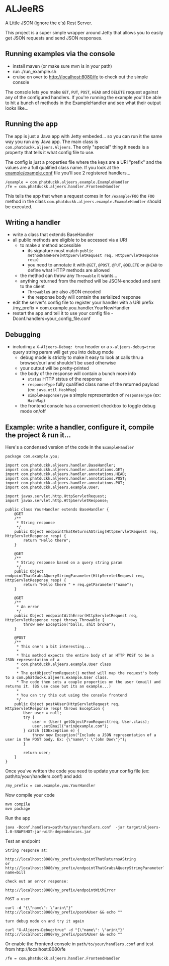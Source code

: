 # ALJeeRS

A Little JSON (ignore the e's) Rest Server.

This project is a super simple wrapper around Jetty that allows you to easily get JSON requests and send JSON responses.


## Running examples via the console

* install maven (or make sure mvn is in your path)
* run ./run_example.sh
* cruise on over to <a href="http://localhost:8080/fe">http://localhost:8080/fe</a> to check out the simple console

The console lets you make `GET`, `PUT`, `POST`, `HEAD` and `DELETE` request against any of the configured handlers. If you're running the example
you'll be able to hit a bunch of methods in the ExampleHandler and see what their output looks like...

## Running the app

The app is just a Java app with Jetty embeded... so you can run it the same way you run any Java app. The main class is `com.phatduckk.aljeers.Aljeers`.
The only "special" thing it needs is a property that tells it what config file to use.

The config is just a properties file where the keys are a URI "prefix" and the values are a full qualified class name.
If you look at the <a href="http://github.com/phatduckk/aljeers/blob/master/example/example.conf">example/example.conf</a> file you'll see 2 registered handlers...

    /example = com.phatduckk.aljeers.example.ExampleHandler
    /fe = com.phatduckk.aljeers.handler.FrontendHandler

This tells the app that when a request comes in for `/example/FOO` the `FOO` method in the class `com.phatduckk.aljeers.example.ExampleHandler` should be executed.

## Writing a handler

* write a class that extends BaseHandler
* all public methods are eligible to be accessed via a URI
    * to make a method accessible
        * its signature must match `public methodNameHere(HttpServletRequest req, HttpServletResponse resp)`
        * you need to annotate it with `@GET`, `@POST`, `@PUT`, `@DELETE` or `@HEAD` to define what HTTP methods are allowed
    * the method can throw any `Throwable` it wants...
    * anything returned from the method will be JSON-encoded and sent to the client
        * `Throwable`s are also JSON encoded
        * the response body will contain the serialized response
* edit the server's config file to register your handler with a URI prefix
        /my_prefix = com.example.you.handler.YourNewHandler
* restart the app and tell it to use your config file
        -Dconf.handlers=your_config_file.conf

## Debugging

* including a `X-Aljeers-Debug: true` header or a `x-aljeers-debug=true` query string param will get you into debug mode
    * debug mode is strictly to make it easy to look at calls thru a browser/curl and shouldn't be used otherwise
    * your output will be pretty-printed
    * the body of the response will contain a bunch more info
        * `status` HTTP ststus of the response
        * `responseType` fully qualified class name of the returned payload (ex: `java.util.HashMap`)
        * `simpleResponseType` a simple representation of `responseType` (ex: `HashMap`)
    * the frontend console has a convenient checkbox to toggle debug mode on/off

## Example: write a handler, configure it, compile the project & run it...

Here's a condensed version of the code in the `ExampleHandler`

    package com.example.you;

    import com.phatduckk.aljeers.handler.BaseHandler;
    import com.phatduckk.aljeers.handler.annotations.GET;
    import com.phatduckk.aljeers.handler.annotations.HEAD;
    import com.phatduckk.aljeers.handler.annotations.POST;
    import com.phatduckk.aljeers.handler.annotations.PUT;
    import com.phatduckk.aljeers.example.User;

    import javax.servlet.http.HttpServletRequest;
    import javax.servlet.http.HttpServletResponse;

    public class YourHandler extends BaseHandler {
        @GET
        /**
         * String response
         */
        public Object endpointThatReturnsAString(HttpServletRequest req, HttpServletResponse resp) {
            return "Hello there";
        }

        @GET
        /**
         * String response based on a query string param
         */
        public Object endpointThatGrabsAQueryStringParameter(HttpServletRequest req, HttpServletResponse resp) {
            return "Hello there " + req.getParameter("name");
        }

        @GET
        /**
         * An error
         */
        public Object endpointWithError(HttpServletRequest req, HttpServletResponse resp) throws Throwable {
            throw new Exception("balls, shit broke");
        }

        @POST
        /**
         * This one's a bit interesting...
         *
         * This method expects the entire body of an HTTP POST to be a JSON representation of a
         * com.phatduckk.aljeers.example.User class
         *
         * The getObjectFromRequest() method will map the request's body to a com.phatduckk.aljeers.example.User class.
         * The code then sets a couple properties on the user (email) and returns it. (BS use case but its an example...)
         *
         * You can try this out using the console frontend
         */
        public Object postAUser(HttpServletRequest req, HttpServletResponse resp) throws Exception {
            User user = null;
            try {
                user = (User) getObjectFromRequest(req, User.class);
                user.setEmail("arin@example.com");
            } catch (IOException e) {
                throw new Exception("Include a JSON representation of a user in the POST body. Ex: {\"name\": \"John Doe\"}");
            }

            return user;
        }
    }

Once you've written the code you need to update your config file (ex: path/to/your/handlers.conf) and add:

    /my_prefix = com.example.you.YourHandler

Now compile your code

    mvn compile
    mvn package

Run the app

    java -Dconf.handlers=path/to/your/handlers.conf  -jar target/aljeers-1.0-SNAPSHOT-jar-with-dependencies.jar

Test an endpoint

    String response at:

    http://localhost:8080/my_prefix/endpointThatReturnsAString
    or
    http://localhost:8080/my_prefix/endpointThatGrabsAQueryStringParameter?name=bill

    check out an error response:

    http://localhost:8080/my_prefix/endpointWithError

    POST a user

    curl -d "{\"name\": \"arin\"}" http://localhost:8080/my_prefix/postAUser && echo ""

    turn debug mode on and try it again

    curl "X-Aljeers-Debug:true" -d "{\"name\": \"arin\"}" http://localhost:8080/my_prefix/postAUser && echo ""

Or enable the Frontend console in `path/to/your/handlers.conf` and test from http://localhost:8080/fe

    /fe = com.phatduckk.aljeers.handler.FrontendHandler